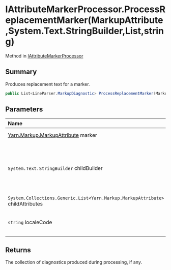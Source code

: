 # IAttributeMarkerProcessor.ProcessReplacementMarker(MarkupAttribute,System.Text.StringBuilder,List<MarkupAttribute>,string)

Method in [IAttributeMarkerProcessor](/docs/api/csharp/yarn.markup.iattributemarkerprocessor.md)

## Summary


Produces replacement text for a marker.


```csharp
public List<LineParser.MarkupDiagnostic> ProcessReplacementMarker(MarkupAttribute marker, System.Text.StringBuilder childBuilder, List<MarkupAttribute> childAttributes, string localeCode);
```

## Parameters

|Name|Description|
|:---|:---|
|[Yarn.Markup.MarkupAttribute](/docs/api/csharp/yarn.markup.markupattribute.md) marker|The marker to process into replacement text.|
|`System.Text.StringBuilder` childBuilder|A  <code>System.Text.StringBuilder</code>  that contains the child text contained within  <code>marker</code> . Use the methods on this stringbuilder to produce any text needed from this marker.|
|`System.Collections.Generic.List<Yarn.Markup.MarkupAttribute>` childAttributes|The child attributes of  <code>marker</code> .|
|`string` localeCode|A BCP-47 locale code that represents the locale in which any processing should take place.|

## Returns

The collection of diagnostics produced during processing,
if any.

